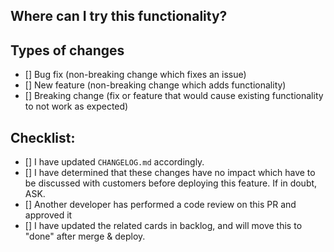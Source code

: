 <!--- Provide a general summary of your changes in the Title above -->

## Where can I try this functionality?

<!--- Please explain how this functionality can be accessed -->

## Types of changes

<!--- What types of changes does your code introduce? Put an `x` in all the boxes that apply: -->

-   [] Bug fix (non-breaking change which fixes an issue)
-   [] New feature (non-breaking change which adds functionality)
-   [] Breaking change (fix or feature that would cause existing functionality to not work as expected)

## Checklist:

<!--- Go over all the following points, and put an `x` in all the boxes that apply. -->

-   [] I have updated `CHANGELOG.md` accordingly.
-   [] I have determined that these changes have no impact which
    have to be discussed with customers before deploying this feature.
    If in doubt, ASK.
-   [] Another developer has performed a code review on this PR and approved it
-   [] I have updated the related cards in backlog, and will move this to "done" after
    merge & deploy.
